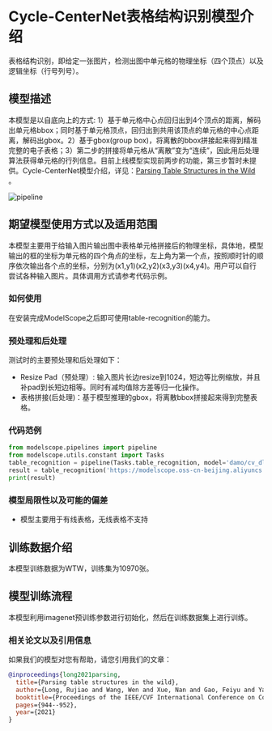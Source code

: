 
# Cycle-CenterNet表格结构识别模型介绍
表格结构识别，即给定一张图片，检测出图中单元格的物理坐标（四个顶点）以及逻辑坐标（行号列号）。

## 模型描述

本模型是以自底向上的方式: 1）基于单元格中心点回归出到4个顶点的距离，解码出单元格bbox；同时基于单元格顶点，回归出到共用该顶点的单元格的中心点距离，解码出gbox。2）基于gbox(group box)，将离散的bbox拼接起来得到精准完整的电子表格；3）第二步的拼接将单元格从“离散”变为“连续”，因此用后处理算法获得单元格的行列信息。目前上线模型实现前两步的功能，第三步暂时未提供。Cycle-CenterNet模型介绍，详见：[Parsing Table Structures in the Wild](https://openaccess.thecvf.com/content/ICCV2021/papers/Long_Parsing_Table_Structures_in_the_Wild_ICCV_2021_paper.pdf) 。

![pipeline](https://modelscope.cn/api/v1/models/damo/cv_dla34_table-structure-recognition_cycle-centernet/repo?Revision=master&FilePath=./description/Pipeline.jpg&View=true)


## 期望模型使用方式以及适用范围
本模型主要用于给输入图片输出图中表格单元格拼接后的物理坐标，具体地，模型输出的框的坐标为单元格的四个角点的坐标，左上角为第一个点，按照顺时针的顺序依次输出各个点的坐标，分别为(x1,y1)(x2,y2)(x3,y3)(x4,y4)。用户可以自行尝试各种输入图片。具体调用方式请参考代码示例。

### 如何使用
在安装完成ModelScope之后即可使用table-recognition的能力。

### 预处理和后处理
测试时的主要预处理和后处理如下：
- Resize Pad（预处理）: 输入图片长边resize到1024，短边等比例缩放，并且补pad到长短边相等。同时有减均值除方差等归一化操作。
- 表格拼接(后处理)：基于模型推理的gbox，将离散bbox拼接起来得到完整表格。

### 代码范例
```python
from modelscope.pipelines import pipeline
from modelscope.utils.constant import Tasks
table_recognition = pipeline(Tasks.table_recognition, model='damo/cv_dla34_table-structure-recognition_cycle-centernet')
result = table_recognition('https://modelscope.oss-cn-beijing.aliyuncs.com/test/images/table_recognition.jpg')
print(result)
```


### 模型局限性以及可能的偏差
- 模型主要用于有线表格，无线表格不支持

## 训练数据介绍
本模型训练数据为WTW，训练集为10970张。

## 模型训练流程
本模型利用imagenet预训练参数进行初始化，然后在训练数据集上进行训练。


### 相关论文以及引用信息
如果我们的模型对您有帮助，请您引用我们的文章：
```BibTex
@inproceedings{long2021parsing,
  title={Parsing table structures in the wild},
  author={Long, Rujiao and Wang, Wen and Xue, Nan and Gao, Feiyu and Yang, Zhibo and Wang, Yongpan and Xia, Gui-Song},
  booktitle={Proceedings of the IEEE/CVF International Conference on Computer Vision},
  pages={944--952},
  year={2021}
}